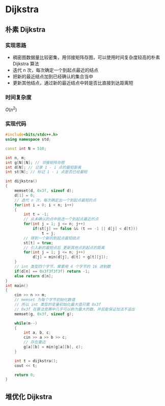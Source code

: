 # Dijkstra

## 朴素 Dijkstra

### 实现思路

- 稠密图数据量比较密集，用邻接矩阵存图，可以使用时间复杂度较高的朴素 Dijkstra 算法
- 迭代 n 次，每次确定一个到起点最近的结点
- 把新的最近结点加到已经确认的集合当中
- 更新其他结点，通过新的最近结点中转是否比直接到达距离短

### 时间复杂度

$O(n^2)$

### 实现代码

```cpp
#include<bits/stdc++.h>
using namespace std;

const int N = 510;

int n, m;
int g[N][N]; // 邻接矩阵存图
int d[N]; // 记录 1 - i 点的最短距离
int st[N]; // 标记 1 - i 点是否已经最短

int dijkstra()
{
    memset(d, 0x3f, sizeof d);
    d[1] = 0;
    // 迭代 n 次，每次确定出一个到起点最短的点
    for(int i = 0; i < n; i++)
    {
        int t = -1;
        // 从未确认的点中挑选一个到起点最近的点
        for(int j = 1; j <= n; j++)
            if(st[j] == false && (t == -1 || d[j] < d[t]))
                t = j;
        // 得到一个新的到起点最短结点
        st[t] = true;
        // 引入新的最短点后 更新其他点到起点的距离
        for(int j = 1; j <= n; j++)
            d[j] = min(d[j], d[t] + g[t][j]);
    }
	// int 类型四个字节，需要用 4 个字节的 16 进制数
    if(d[n] == 0x3f3f3f3f) return -1;
    else return d[n];
}
int main()
{
    cin >> n >> m;
	// memset 为每个字节初始化数值
    // 所以 int 类型的变量初始化最大值只需 0x3f
    // 0x3f 在算法竞赛中几乎可以称为最大的数，并且能保证加法不溢出
    memset(g, 0x3f, sizeof g);

    while(m--)
    {
        int a, b, c;
        cin >> a >> b >> c;
        // 存在重边
        g[a][b] = min(g[a][b], c);
    }

    int t = dijkstra();
    cout << t;

    return 0;
}
```

## 堆优化 Dijkstra

